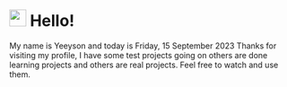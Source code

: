  <h1>
    <img src="https://emojis.slackmojis.com/emojis/images/1643510097/45343/hi.gif?1643510097" width="30"/> 
    Hello!
 </h1>
 <p>
    My name is Yeeyson and today is Friday, 15 September 2023
    Thanks for visiting my profile, I have some test projects going on others are done learning projects and others are real projects.
    Feel free to watch and use them.
 </p>
